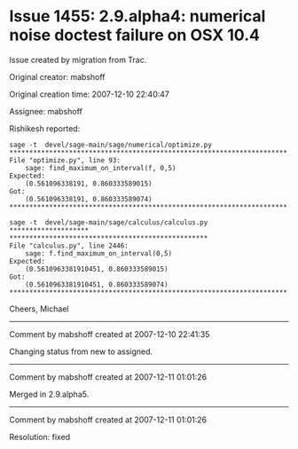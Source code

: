 # Issue 1455: 2.9.alpha4: numerical noise doctest failure on OSX 10.4

Issue created by migration from Trac.

Original creator: mabshoff

Original creation time: 2007-12-10 22:40:47

Assignee: mabshoff

Rishikesh reported:

```
sage -t  devel/sage-main/sage/numerical/optimize.py
**********************************************************************
File "optimize.py", line 93:
    sage: find_maximum_on_interval(f, 0,5)
Expected:
    (0.561096338191, 0.860333589015)
Got:
    (0.561096338191, 0.860333589074)
**********************************************************************

sage -t  devel/sage-main/sage/calculus/calculus.py
********************
**************************************************
File "calculus.py", line 2446:
    sage: f.find_maximum_on_interval(0,5)
Expected:
    (0.5610963381910451, 0.860333589015)
Got:
    (0.5610963381910451, 0.860333589074)
********************************************************************** 
```


Cheers,
Michael



---

Comment by mabshoff created at 2007-12-10 22:41:35

Changing status from new to assigned.


---

Comment by mabshoff created at 2007-12-11 01:01:26

Merged in 2.9.alpha5.


---

Comment by mabshoff created at 2007-12-11 01:01:26

Resolution: fixed
